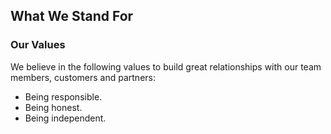 ## What We Stand For

### Our Values

We believe in the following values to build great relationships with our team members, customers and partners:

- Being responsible.
- Being honest.
- Being independent.
